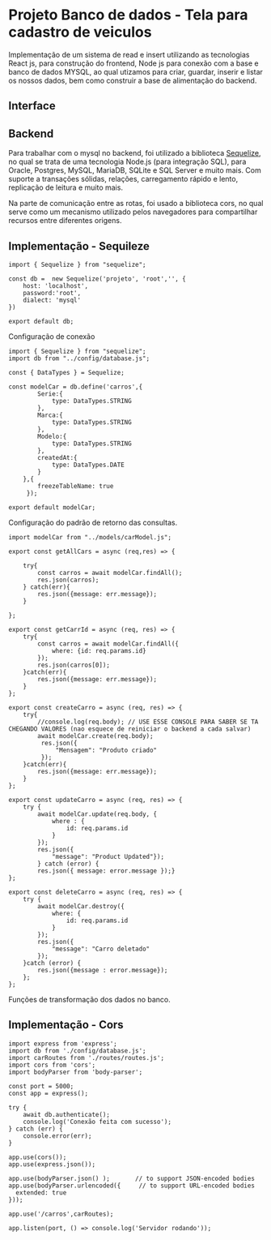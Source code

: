 # Projeto Banco de dados - Tela para cadastro de veiculos

Implementação de um sistema de read e insert utilizando as tecnologias React js, para construção do frontend, Node js para conexão com a base e banco de dados MYSQL, ao qual utizamos para criar, guardar, inserir e listar os nossos dados, bem como construir a base de alimentação do backend.

## Interface

## Backend

Para trabalhar com o mysql no backend, foi utilizado a biblioteca [Sequelize](https://sequelize.org/api/v6/identifiers), no qual se trata de uma tecnologia Node.js (para integração SQL), para Oracle, Postgres, MySQL, MariaDB, SQLite e SQL Server e muito mais. Com suporte a transações sólidas, relações, carregamento rápido e lento, replicação de leitura e muito mais.

Na parte de comunicação entre as rotas, foi usado a biblioteca cors, no qual serve como um mecanismo utilizado pelos navegadores para compartilhar recursos entre diferentes origens.

## Implementação - Sequileze

```Código
import { Sequelize } from "sequelize";

const db =  new Sequelize('projeto', 'root','', {
    host: 'localhost',
    password:'root',
    dialect: 'mysql'
})

export default db;
```
Configuração de conexão

```Código
import { Sequelize } from "sequelize";
import db from "../config/database.js";
     
const { DataTypes } = Sequelize;
     
const modelCar = db.define('carros',{
        Serie:{
            type: DataTypes.STRING 
        },
        Marca:{
            type: DataTypes.STRING
        },
        Modelo:{
            type: DataTypes.STRING
        },
        createdAt:{
            type: DataTypes.DATE
        }
    },{
        freezeTableName: true
     });
     
export default modelCar;
```
Configuração do padrão de retorno das consultas.

```Código
import modelCar from "../models/carModel.js";   

export const getAllCars = async (req,res) => {

    try{
        const carros = await modelCar.findAll();
        res.json(carros);
    } catch(err){
        res.json({message: err.message});
    }
    
};

export const getCarrId = async (req, res) => {
    try{
        const carros = await modelCar.findAll({
            where: {id: req.params.id}
        });
        res.json(carros[0]);
    }catch(err){
        res.json({message: err.message});
    }
};

export const createCarro = async (req, res) => {
    try{
        //console.log(req.body); // USE ESSE CONSOLE PARA SABER SE TA CHEGANDO VALORES (nao esquece de reiniciar o backend a cada salvar)
        await modelCar.create(req.body); 
         res.json({
             "Mensagem": "Produto criado"
         });
    }catch(err){
        res.json({message: err.message});
    }
};

export const updateCarro = async (req, res) => {
    try {
        await modelCar.update(req.body, {
            where : {
                id: req.params.id
            }
        });
        res.json({
            "message": "Product Updated"});
        } catch (error) {
        res.json({ message: error.message });}
};

export const deleteCarro = async (req, res) => {
    try {
        await modelCar.destroy({
            where: {
                id: req.params.id
            }
        });
        res.json({
            "message": "Carro deletado"
        });
    }catch (error) {
        res.json({message : error.message});
    };
};
```
Funções de transformação dos dados no banco.

## Implementação - Cors

```Código
import express from 'express';
import db from './config/database.js';
import carRoutes from './routes/routes.js';
import cors from 'cors';
import bodyParser from 'body-parser';

const port = 5000;
const app = express();

try {
    await db.authenticate();
    console.log('Conexão feita com sucesso');
} catch (err) {
    console.error(err);
}

app.use(cors());
app.use(express.json());

app.use(bodyParser.json() );       // to support JSON-encoded bodies
app.use(bodyParser.urlencoded({     // to support URL-encoded bodies
  extended: true
})); 

app.use('/carros',carRoutes);

app.listen(port, () => console.log('Servidor rodando'));
```
